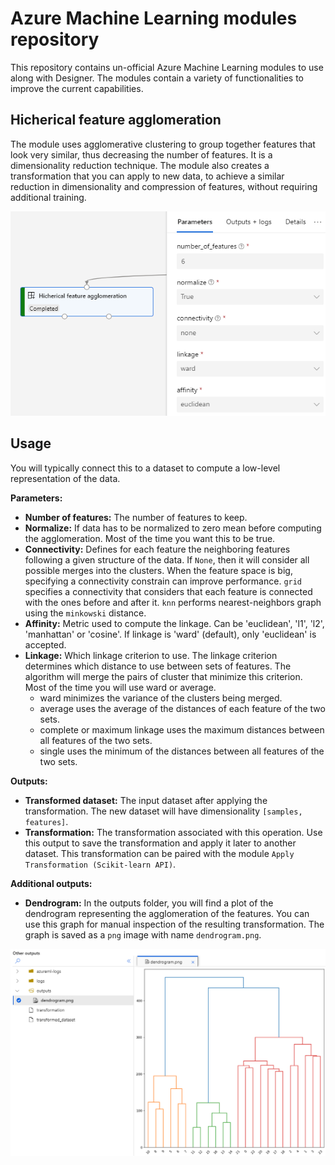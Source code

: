 # Azure Machine Learning modules repository

This repository contains un-official Azure Machine Learning modules to use along with Designer. The modules contain a variety of functionalities to improve the current capabilities.

## Hicherical feature agglomeration
The module uses agglomerative clustering to group together features that look very similar, thus decreasing the number of features. It is a dimensionality reduction technique. The module also creates a transformation that you can apply to new data, to achieve a similar reduction in dimensionality and compression of features, without requiring additional training.

![module](assets/agglomeration-sample.png)

## Usage
You will typically connect this to a dataset to compute a low-level representation of the data.

**Parameters:**
 - **Number of features:** The number of features to keep. 
 - **Normalize:** If data has to be normalized to zero mean before computing the agglomeration. Most of the time you want this to be true.
 - **Connectivity:** Defines for each feature the neighboring features following a given structure of the data. If `None`, then it will consider all possible merges into the clusters. When the feature space is big, specifying a connectivity constrain can improve performance. `grid` specifies a connectivity that considers that each feature is connected with the ones before and after it. `knn` performs nearest-neighbors graph using the `minkowski` distance. 
 - **Affinity:** Metric used to compute the linkage. Can be 'euclidean', 'l1', 'l2', 'manhattan' or 'cosine'. If linkage is 'ward' (default), only 'euclidean' is accepted.
 - **Linkage:** Which linkage criterion to use. The linkage criterion determines which distance to use between sets of features. The algorithm will merge the pairs of cluster that minimize this criterion. Most of the time you will use ward or average.
    - ward minimizes the variance of the clusters being merged.
    - average uses the average of the distances of each feature of the two sets.
    - complete or maximum linkage uses the maximum distances between all features of the two sets.
    - single uses the minimum of the distances between all features of the two sets. 

 **Outputs:**
  - **Transformed dataset:** The input dataset after applying the transformation. The new dataset will have dimensionality `[samples, features]`.
  - **Transformation:** The transformation associated with this operation. Use this output to save the transformation and apply it later to another dataset. This transformation can be paired with the module `Apply Transformation (Scikit-learn API)`.

  **Additional outputs:**
  - **Dendrogram:** In the outputs folder, you will find a plot of the dendrogram representing the agglomeration of the features. You can use this graph for manual inspection of the resulting transformation. The graph is saved as a `png` image with name `dendrogram.png`.

  ![module](assets/agglomeration-plot.png)